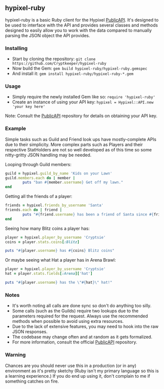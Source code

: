 ## hypixel-ruby

hypixel-ruby is a basic Ruby client for the Hypixel [PublicAPI](https://github.com/HypixelDev/PublicAPI). It's designed to be used to interface with the API and provides several classes and methods designed to easily allow you to work with the data compared to manually parsing the JSON object the API provides.


### Installing
* Start by cloning the repository: ```git clone https://github.com/Cryptkeeper/hypixel-ruby```
* Now build the Gem: ```gem build hypixel-ruby/hypixel-ruby.gemspec```
* And install it: ```gem install hypixel-ruby/hypixel-ruby-*.gem```

### Usage
* Simply require the newly installed Gem like so: ```require 'hypixel-ruby'```
* Create an instance of using your API key: ```hypixel = Hypixel::API.new 'your key here'```

Note: Consult the [PublicAPI](https://github.com/HypixelDev/PublicAPI) repository for details on obtaining your API key.

### Example
Simple tasks such as Guild and Friend look ups have mostly-complete APIs due to their simplicity. More complex parts such as Players and their respective StatHolders are not so well developed as of this time so some nitty-gritty JSON handling may be needed.

Looping through Guild members:
```ruby
guild = hypixel.guild_by_name 'Kids on your Lawn'
guild.members.each do | member |
        puts "ban #{member.username} Get off my lawn."
end
```

Getting all the friends of a player:
```ruby
friends = hypixel.friends_by_username 'Santa'
friends.each do | friend |
        puts "#{friend.username} has been a friend of Santa since #{friend.since}"
end
````

Seeing how many Blitz coins a player has:
```ruby
player = hypixel.player_by_username 'Cryptsie'
coins = player.stats.coins[:Blitz]

puts "#{player.username} has #{coins} Blitz coins"
````

Or maybe seeing what Hat a player has in Arena Brawl:
```ruby
player = hypixel.player_by_username 'Cryptsie'
hat = player.stats.fields[:Arena]['hat']

puts "#{player.username} has the \"#{hat}\" hat!"
````

### Notes
* It's worth noting all calls are done sync so don't do anything too silly.
* Some calls (such as the Guilds) require two lookups due to the parameters required for the request. Always use the recommended methods when possible to avoid using extra resources.
* Due to the lack of extensive features, you may need to hook into the raw JSON responses.
* The codebase may change often and at random as it gets formalized.
* For more information, consult the official [PublicAPI](https://github.com/HypixelDev/PublicAPI) repository.

### Warning

Chances are you should never use this in a production (or in any) environment as it's pretty sketchy (Ruby isn't my primary language so this is a learning experience.) If you do end up using it, don't complain to me if something catches on fire.
